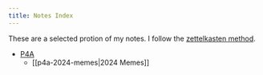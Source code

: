 ```yaml
---
title: Notes Index
---
```


These are a selected protion of my notes. I follow the [zettelkasten method](https://zettelkasten.de/overview/).

- [P4A](https://projectforawesome.com)
    - [[p4a-2024-memes|2024 Memes]]
